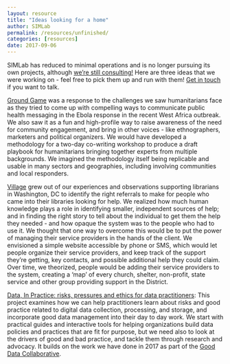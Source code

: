 ```yaml
---
layout: resource
title: "Ideas looking for a home"
author: SIMLab
permalink: /resources/unfinished/
categories: [resources]
date: 2017-09-06
---
```


SIMLab has reduced to minimal operations and is no longer pursuing its own projects, although [we’re still consulting!](http://www.simlab.org/services) Here are three ideas that we were working on - feel free to pick them up and run with them! [Get in touch](mailto:hello@simlab.org) if you want to talk.

[Ground Game](https://docs.google.com/document/d/1Rkc5DpalGk6TZmxEVp8GYM7-x8ppQKtGGK_4NPPeZ6k/edit#heading=h.4d014nr2v8xg) was a response to the challenges we saw humanitarians face as they tried to come up with compelling ways to communicate public health messaging in the Ebola response in the recent West Africa outbreak. We also saw it as a fun and high-profile way to raise awareness of the need for community engagement, and bring in other voices - like ethnographers, marketers and political organizers. We would have developed a methodology for  a two-day co-writing workshop to produce a draft playbook for humanitarians bringing together experts from multiple backgrounds. We imagined the methodology itself being replicable and usable in many sectors and geographies, including involving communities and local responders.

[Village](https://drive.google.com/open?id=161wGYon-lqq7djOL9bPmTkXkkHb0KqWOtqUGCaq09hI) grew out of our experiences and observations supporting librarians in Washington, DC to identify the right referrals to make for people who came into their libraries looking for help. We realized how much human knowledge plays a role in identifying smaller, independent sources of help; and in finding the right story to tell about the individual to get them the help they needed - and how opaque the system was to the people who had to use it. We thought that one way to overcome this would be to put the power of managing their service providers in the hands of the client. We envisioned a simple website accessible by phone or SMS, which would let people organize their service providers, and keep track of the support they’re getting, key contacts, and possible additional help they could claim. Over time, we theorized, people would be adding their service providers to the system, creating a ‘map’ of every church, shelter, non-profit, state service and other group providing support in the District. 

[Data, In Practice: risks, pressures and ethics for data practitioners](https://drive.google.com/open?id=161wGYon-lqq7djOL9bPmTkXkkHb0KqWOtqUGCaq09hI): This project examines how we can help practitioners learn about risks and good practice related to digital data collection, processing, and storage, and incorporate good data management into their day to day work. We start with practical guides and interactive tools for helping organizations build data policies and practices that are fit for purpose, but we need also to look at the drivers of good and bad practice, and tackle them through research and advocacy. It builds on the work we have done in 2017 as part of the [Good Data Collaborative](http://simlab.org/blog/2017/05/26/do-good-data/).
